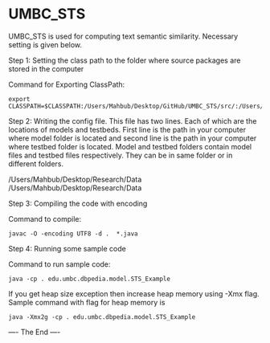 UMBC_STS
========
UMBC_STS is used for computing text semantic similarity. Necessary setting is given below. 


Step 1: Setting the class path to the folder where source packages are stored in the computer

Command for Exporting ClassPath:

	export CLASSPATH=$CLASSPATH:/Users/Mahbub/Desktop/GitHub/UMBC_STS/src/:/Users/Mahbub/Desktop/GitHub/UMBC_STS/lib/ 


Step 2: Writing the config file. This file has two lines. Each of which are the locations of models and testbeds. First line is the path in your computer where model folder is located and second line is the path in your computer where testbed folder is located. Model and testbed folders contain model files and testbed files respectively. They can be in same folder or in different folders. 

/Users/Mahbub/Desktop/Research/Data
/Users/Mahbub/Desktop/Research/Data



Step 3: Compiling the code with encoding

Command to compile:

	javac -O -encoding UTF8 -d .  *.java



Step 4: Running some sample code 

Command to run sample code:

	java -cp . edu.umbc.dbpedia.model.STS_Example

If you get heap size exception then increase heap memory using -Xmx flag. Sample command with flag for heap memory is 

	java -Xmx2g -cp . edu.umbc.dbpedia.model.STS_Example




—- The End —- 